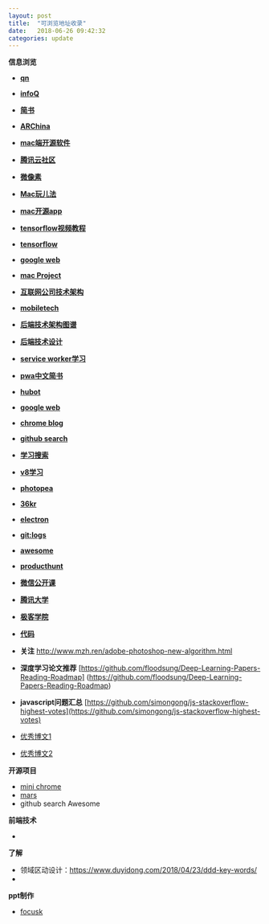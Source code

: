 ```yaml
---
layout: post
title:  "可浏览地址收录"
date:   2018-06-26 09:42:32
categories: update
---
```


**信息浏览**

* [**qn**](http://download.taobaocdn.com/wangwang/qianniu_(7.03.21N).exe)

* [**infoQ**](http://www.infoq.com/cn/)
* [**简书**](https://www.jianshu.com/)
* [**ARChina**](http://www.arinchina.com/)
* [**mac端开源软件**](http://opensourcemac.org/)
* [**腾讯云社区**](https://cloud.tencent.com/developer)
* [**微像素**](http://www.zealfilter.com/portal.php)
* [**Mac玩儿法**](https://www.waerfa.com/)
* [**mac开源app**](https://github.com/serhii-londar/open-source-mac-os-apps)
* [**tensorflow视频教程**](https://morvanzhou.github.io/tutorials/machine-learning/tensorflow/)
* [**tensorflow**](https://www.tensorflow.org/get_started/?hl=zh-cn)
* [**google web**](https://developers.google.com/web/?hl=zh-cn)
* [**mac Project**](https://github.com/serhii-londar/open-source-mac-os-apps)
* [**互联网公司技术架构**](https://github.com/davideuler/architecture.of.internet-product)
* [**mobiletech**](https://github.com/jtyjty99999/mobileTech)
* [**后端技术架构图谱**](https://github.com/xingshaocheng/architect-awesome)
* [**后端技术设计**](https://github.com/donnemartin/system-design-primer)
* [**service worker学习**](https://github.com/mozilla/serviceworker-cookbook)
* [**pwa中文简书**](https://github.com/SangKa/PWA-Book-CN)
* [**hubot**](https://github.com/hubotio/hubot)
* [**google web**](https://developers.google.com/web/?hl=zh-cn)
* [**chrome blog**](https://blog.chromium.org/)
* [**github search**](https://www.gitlogs.com/)
* [**学习搜索**](https://learn-anything.xyz/)
* [**v8学习**](https://github.com/stevemao/awesome-v8)
* [**photopea**](https://www.photopea.com/)
* [**36kr**](https://36kr.com/)
* [**electron**](http://electronjs.org/apps)
* [**git:logs**](https://www.gitlogs.com/)
* [**awesome**](https://github-serendipity.github.io/repo/sindresorhus___awesome-nodejs)
* [**producthunt**](https://www.producthunt.com/)
* [**微信公开课**](https://daxue.qq.com/wechat/wechat_list/cat_id/204)
* [**腾讯大学**](https://daxue.qq.com/)
* [**极客学院**](http://wiki.jikexueyuan.com/project/cplusplus/overview.html)
* [**代码**](https://leetcode.com/)

* **关注** http://www.mzh.ren/adobe-photoshop-new-algorithm.html

* **深度学习论文推荐**
	[https://github.com/floodsung/Deep-Learning-Papers-Reading-Roadmap]	(https://github.com/floodsung/Deep-Learning-Papers-Reading-Roadmap)


* **javascript问题汇总**
[https://github.com/simongong/js-stackoverflow-highest-votes](https://github.com/simongong/js-stackoverflow-highest-votes)


* [优秀博文1](https://blog.ibireme.com/)
* [优秀博文2](https://github.com/muwenzi/Program-Blog)

**开源项目**

* [mini chrome](https://chromium.googlesource.com/chromium/mini_chromium/)
* [mars](https://github.com/Tencent/mars)
* github search Awesome

**前端技术**

* 

**了解**

* 领域区动设计：https://www.duyidong.com/2018/04/23/ddd-key-words/
* 

**ppt制作**

* [focusk](focusky.com.cn)
